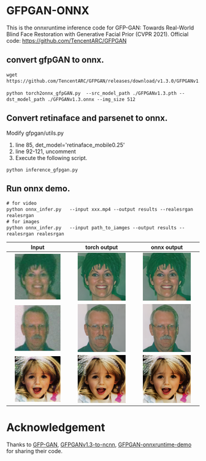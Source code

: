 # GFPGAN-ONNX
This is the onnxruntime inference code for  GFP-GAN: Towards Real-World Blind Face Restoration with Generative Facial Prior (CVPR 2021). Official code: https://github.com/TencentARC/GFPGAN


## convert gfpGAN to onnx.
```
wget https://github.com/TencentARC/GFPGAN/releases/download/v1.3.0/GFPGANv1.3.pth

python torch2onnx_gfpGAN.py  --src_model_path ./GFPGANv1.3.pth --dst_model_path ./GFPGANv1.3.onnx --img_size 512 
```

## Convert retinaface and parsenet to onnx.     
Modify gfpgan/utils.py    
1. line 85, det_model='retinaface_mobile0.25'    
2. line 92-121, uncomment   
3. Execute the following script.   
```
python inference_gfpgan.py   
```

## Run onnx demo.
```
# for video    
python onnx_infer.py   --input xxx.mp4 --output results --realesrgan realesrgan
# for images 
python onnx_infer.py   --input path_to_iamges --output results --realesrgan realesrgan
```

Input | torch output | onnx output
:------:  | :------: | :------:
<img src="https://github.com/TachibanaYoshino/GFPGAN/blob/onnx/onnx/results/cropped_faces/10045_01.png" height="80%" width="80%"> | <img src="https://github.com/TachibanaYoshino/GFPGAN/blob/onnx/results/restored_faces/10045_02.png" height="80%" width="80%"> | <img src="https://github.com/TachibanaYoshino/GFPGAN/blob/onnx/onnx/results/restored_faces/10045_01.png" height="80%" width="80%">
<img src="https://github.com/TachibanaYoshino/GFPGAN/blob/onnx/onnx/results/cropped_faces/10045_00.png" height="80%" width="80%"> | <img src="https://github.com/TachibanaYoshino/GFPGAN/blob/onnx/results/restored_faces/10045_01.png" height="80%" width="80%"> | <img src="https://github.com/TachibanaYoshino/GFPGAN/blob/onnx/onnx/results/restored_faces/10045_00.png" height="80%" width="80%">
<img src="https://github.com/TachibanaYoshino/GFPGAN/blob/onnx/onnx/results/cropped_faces/Blake_Lively_01.png" height="80%" width="80%"> | <img src="https://github.com/TachibanaYoshino/GFPGAN/blob/onnx/results/restored_faces/Blake_Lively_01.png" height="80%" width="80%"> | <img src="https://github.com/TachibanaYoshino/GFPGAN/blob/onnx/onnx/results/restored_faces/Blake_Lively_01.png" height="80%" width="80%">
      
# Acknowledgement
Thanks to [GFP-GAN](https://github.com/TencentARC/GFPGAN), [GFPGANv1.3-to-ncnn](https://github.com/magicse/GFPGANv1.3-to-ncnn), [GFPGAN-onnxruntime-demo](https://github.com/xuanandsix/GFPGAN-onnxruntime-demo) for sharing their code.
